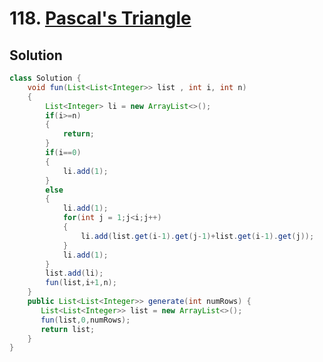 # 118. [Pascal's Triangle](https://leetcode.com/problems/pascals-triangle/description/?envType=daily-question&envId=2025-08-01)

## Solution

```java
class Solution {
    void fun(List<List<Integer>> list , int i, int n)
    {
        List<Integer> li = new ArrayList<>();
        if(i>=n)
        {
            return;
        }
        if(i==0)
        {
            li.add(1);
        }
        else
        {
            li.add(1);
            for(int j = 1;j<i;j++)
            {
                li.add(list.get(i-1).get(j-1)+list.get(i-1).get(j));
            }
            li.add(1);
        }
        list.add(li);
        fun(list,i+1,n);
    }
    public List<List<Integer>> generate(int numRows) {
       List<List<Integer>> list = new ArrayList<>();
       fun(list,0,numRows);
       return list;
    }
}
```
